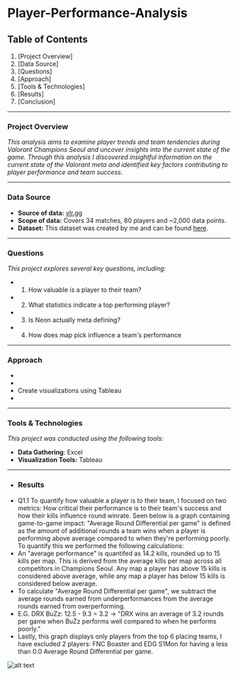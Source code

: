 # Player-Performance-Analysis

## **Table of Contents**
1. [Project Overview]
2. [Data Source]
3. [Questions]
4. [Approach]
5. [Tools & Technologies]
6. [Results]
7. [Conclusion]

---

### **Project Overview**
_This analysis aims to examine player trends and team tendencies during Valorant Champions Seoul and uncover insights into the current state of the game. Through this analysis I discovered insightful information on the current state of the Valorant meta and identified key factors contributing to player performance and team success._

---

### **Data Source**
- **Source of data:** [vlr.gg](https://www.vlr.gg/stats/?event_group_id=all&event_id=2097&series_id=all&region=all&min_rounds=50&min_rating=1550&agent=all&map_id=all&timespan=all)
- **Scope of data:** Covers 34 matches, 80 players and ~2,000 data points.
- **Dataset:** This dataset was created by me and can be found [here](https://docs.google.com/spreadsheets/d/1yH3ZFo-Tlz2oqdMXROr_Z5Ip1KLwdGebf77dtt9TGak/edit?usp=sharing).
---

### **Questions**
_This project explores several key questions, including:_
- 1. How valuable is a player to their team?
- 2. What statistics indicate a top performing player? 
- 3. Is Neon actually meta defining?
- 4. How does map pick influence a team's performance
---

### **Approach**
- 
- 
- Create visualizations using Tableau
- 

---


### **Tools & Technologies**
_This project was conducted using the following tools:_
- **Data Gathering**: Excel
- **Visualization Tools:** Tableau
___

- ### **Results**
- Q1.1 To quantify how valuable a player is to their team, I focused on two metrics: How critical their performance is to their team's success and how their kills influence round winrate. Seen below is a graph containing game-to-game impact: "Average Round Differential per game" is defined as the amount of additional rounds a team wins when a player is performing above average compared to when they're performing poorly. To quantify this we performed the following calculations:
- An "average performance" is quantifed as 14.2 kills, rounded up to 15 kills per map. This is derived from the average kills per map across all competitors in Champions Seoul. Any map a player has above 15 kills is considered above average, while any map a player has below 15 kills is considered below average.
- To calculate "Average Round Differential per game", we subtract the average rounds earned from underperformances from the average rounds earned from overperforming.
- E.G. DRX BuZz: 12.5 - 9.3 = 3.2 -> "DRX wins an average of 3.2 rounds per game when BuZz performs well compared to when he performs poorly."
- Lastly, this graph displays only players from the top 6 placing teams, I have excluded 2 players: FNC Boaster and EDG S1Mon for having a less than 0.0 Average Round Differential per game.

![alt text](https://github.com/shawnduong18/Player-Performance-Analysis/blob/82c88c2d8de1a79c8b9e7b7c327364be36ca48fc/Visuals/Round%20Differential.png)




